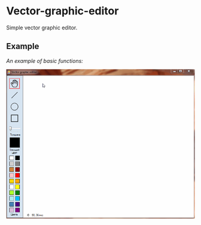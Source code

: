 # Vector-graphic-editor
 
Simple vector graphic editor.

## Example

*An example of basic functions:*<br/> 

![Demo](https://github.com/TSBprojects/Vector-graphic-editor/blob/master/examples/1.gif?raw=true)
